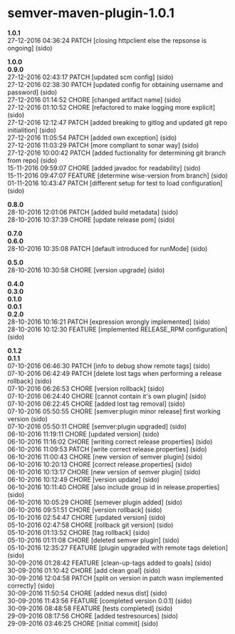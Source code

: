 # semver-maven-plugin-1.0.1


**1.0.1**  
27-12-2016 04:36:24    PATCH \[closing httpclient else the repsonse is ongoing\] (sido)  

**1.0.0**  
**0.9.0**  
27-12-2016 02:43:17    PATCH \[updated scm config\] (sido)  
27-12-2016 02:38:30    PATCH \[updated config for obtaining username and password\] (sido)  
27-12-2016 01:14:52    CHORE \[changed artifact name\] (sido)  
27-12-2016 01:10:52    CHORE \[refactored to make logging more explicit\] (sido)  
27-12-2016 12:12:47    PATCH \[added breaking to gitlog and updated git repo initialition\] (sido)  
27-12-2016 11:05:54    PATCH \[added own exception\] (sido)  
27-12-2016 11:03:29    PATCH \[more compliant to sonar way\] (sido)  
27-12-2016 10:00:42    PATCH \[added fuctionality for determining git branch from repo\] (sido)  
15-11-2016 09:59:07    CHORE \[added javadoc for readability\] (sido)  
15-11-2016 09:47:07    FEATURE \[determine wise-version from branch\] (sido)  
01-11-2016 10:43:47    PATCH \[different setup for test to load configuration\] (sido)  

**0.8.0**  
28-10-2016 12:01:06    PATCH \[added build metadata\] (sido)  
28-10-2016 10:37:39    CHORE \[update release pom\] (sido)  

**0.7.0**  
**0.6.0**  
28-10-2016 10:35:08    PATCH \[default introduced for runMode\] (sido)  

**0.5.0**  
28-10-2016 10:30:58    CHORE \[version upgrade\] (sido)  

**0.4.0**  
**0.3.0**  
**0.1.0**  
**0.0.1**  
**0.2.0**  
28-10-2016 10:16:21    PATCH \[expression wrongly implemented\] (sido)  
28-10-2016 10:12:30    FEATURE \[implemented RELEASE_RPM configuration\] (sido)  

**0.1.2**  
**0.1.1**  
07-10-2016 06:46:30    PATCH \[info to debug show remote tags\] (sido)  
07-10-2016 06:42:49    PATCH \[delete lost tags when performing a release rollback\] (sido)  
07-10-2016 06:26:53    CHORE \[version rollback\] (sido)  
07-10-2016 06:24:40    CHORE \[cannot contain it's own plugin\] (sido)  
07-10-2016 06:22:45    CHORE \[added lost tag removal\] (sido)  
07-10-2016 05:50:55    CHORE \[semver:plugin minor release\] first working version (sido)  
07-10-2016 05:50:11    CHORE \[semver:plugin upgraded\] (sido)  
06-10-2016 11:19:11    CHORE \[updated version\] (sido)  
06-10-2016 11:16:02    CHORE \[writing correct release properties\] (sido)  
06-10-2016 11:09:53    PATCH \[write correct release.properties\] (sido)  
06-10-2016 11:00:43    CHORE \[new version of semver plugin\] (sido)  
06-10-2016 10:20:13    CHORE \[correct release.properties\] (sido)  
06-10-2016 10:13:17    CHORE \[new version of semver plugin\] (sido)  
06-10-2016 10:12:49    CHORE \[version update\] (sido)  
06-10-2016 10:11:40    CHORE \[also include group id in release.properties\] (sido)  
06-10-2016 10:05:29    CHORE \[semever plugin added\] (sido)  
06-10-2016 09:51:51    CHORE \[version rollback\] (sido)  
05-10-2016 02:54:47    CHORE \[updated version\] (sido)  
05-10-2016 02:47:58    CHORE \[rollback git version\] (sido)  
05-10-2016 01:13:52    CHORE \[tag rollback\] (sido)  
05-10-2016 01:11:08    CHORE \[deleted semver plugin\] (sido)  
05-10-2016 12:35:27    FEATURE \[plugin upgraded with remote tags deletion\]  (sido)  
30-09-2016 01:28:42    FEATURE \[clean-up-tags added to goals\] (sido)  
30-09-2016 01:10:42    CHORE \[add clean goal\] (sido)  
30-09-2016 12:04:58    PATCH \[split on version in patch wasn implemented correctly\] (sido)  
30-09-2016 11:50:54    CHORE \[added nexus dist\] (sido)  
30-09-2016 11:43:56    FEATURE \[completed version 0.0.1\] (sido)  
30-09-2016 08:48:58    FEATURE \[tests completed\] (sido)  
29-09-2016 08:17:56    CHORE \[added testresources\] (sido)  
29-09-2016 03:46:25    CHORE \[initial commit\] (sido)  
